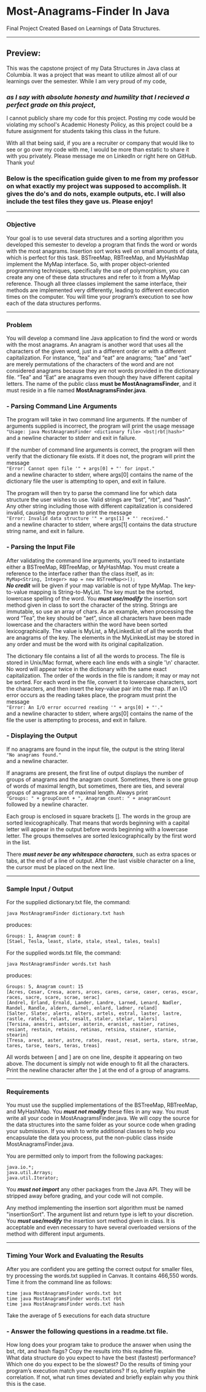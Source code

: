 # Most-Anagrams-Finder In Java
Final Project Created Based on Learnings of Data Structures.

---

## Preview:
This was the capstone project of my Data Structures in Java class at Columbia. It was a project that was meant to utilize almost all of our learnings over the semester. While I am very proud of my code,  

### ***as I say with absolute honesty and humility that I recieved a perfect grade on this project***,   

I cannot publicly share my code for this project. Posting my code would be violating my school's Academic Honesty Policy, as this project could be a future assignment for students taking this class in the future.

With all that being said, if you are a recruiter or company that would like to see or go over my code with me, I would be more than estatic to share it with you privately. Please message me on LinkedIn or right here on GitHub. Thank you!

### Below is the specification guide given to me from my professor on what exactly my project was supposed to accomplish. It gives the do's and do nots, example outputs, etc. I will also include the test files they gave us. Please enjoy!

---

### Objective

Your goal is to use several data structures and a sorting algorithm you developed this semester to develop a program that finds the word or words with the most anagrams. Insertion sort works well on small amounts of data, which is perfect for this task. BSTreeMap, RBTreeMap, and MyHashMap implement the MyMap interface. So, with proper
object-oriented programming techniques, specifically the use of polymorphism, you can create any one of these data structures and refer to it from a MyMap reference. Though all
three classes implement the same interface, their methods are implemented very differently, leading to different execution times on the computer. You will time your
program’s execution to see how each of the data structures performs.

---

### Problem

You will develop a command line Java application to find the word or words with the most anagrams. An anagram is another word that uses all the characters of the given word, just in
a different order or with a different capitalization. For instance, “tea” and “eat” are anagrams; “tae” and “aet” are merely permutations of the characters of the word and are
not considered anagrams because they are not words provided in the dictionary file. “Tea” and “Eat” are anagrams even though they have different capital letters. The name of the
public class **must be MostAnagramsFinder**, and it must reside in a file named **MostAnagramsFinder.java**.

### - Parsing Command Line Arguments

The program will take in two command line arguments. If the number of arguments supplied is incorrect, the program will print the usage message  
``"Usage: java MostAnagramsFinder <dictionary file> <bst|rbt|hash>"``  
and a newline character to stderr and exit in failure.

If the number of command line arguments is correct, the program will then verify that the
dictionary file exists. If it does not, the program will print the message  
``"Error: Cannot open file '" + args[0] + "' for input."``  
and a newline character to stderr, where args[0] contains the name of the dictionary file the user is attempting to open, and exit in failure.

The program will then try to parse the command line for which data structure the user wishes to use. Valid strings are “bst”, “rbt”, and “hash”. Any other string including those with
different capitalization is considered invalid, causing the program to print the message  
``"Error: Invalid data structure '" + args[1] + "' received."``  
and a newline character to stderr, where args[1] contains the data structure string name, and exit in failure.

### - Parsing the Input File

After validating the command line arguments, you’ll need to instantiate either a BSTreeMap, RBTreeMap, or MyHashMap. You must create a reference to the interface rather than the class itself, as in:  
``MyMap<String, Integer> map = new BSTreeMap<>();``  
***No credit*** will be given if your map variable is not of type MyMap. The key-to-value mapping is String-to-MyList<String>. The key must be the sorted, lowercase spelling of the word. You ***must use/modify*** the insertion sort method given in class to sort the character of the string. Strings are immutable, so use an array of chars. As an example, when processing the word “Tea”, the key should be “aet”, since all characters have been made lowercase and the characters within the word have been sorted lexicographically. The value is MyList<String>, a MyLinkedList of all the words that are anagrams of the key. The elements in the MyLinkedList may be stored in any order and must be the word with its original capitalization.

The dictionary file contains a list of all the words to process. The file is stored in Unix/Mac format, where each line ends with a single '\n' character. No word will appear twice in the dictionary with the same exact capitalization. The order of the words in the file is random; it may or may not be sorted. For each word in the file, convert it to lowercase characters, sort the characters, and then insert the key-value pair into the map. If an I/O error occurs as the reading takes place, the program must print the message  
``"Error: An I/O error occurred reading '" + args[0] + "'."``  
and a newline character to stderr, where args[0] contains the name of the file the user is attempting to process, and exit in failure.

### - Displaying the Output

If no anagrams are found in the input file, the output is the string literal  
``"No anagrams found."``  
and a newline character.

If anagrams are present, the first line of output displays the number of groups of anagrams and the anagram count. Sometimes, there is one group of words of maximal length, but sometimes, there are ties, and several groups of anagrams are of maximal length. Always print  
``"Groups: " + groupCount + ", Anagram count: " + anagramCount``  
followed by a newline character.

Each group is enclosed in square brackets []. The words in the group are sorted lexicographically. That means that words beginning with a capital letter will appear in the output before words beginning with a lowercase letter. The groups themselves are sorted lexicographically by the first word in the list.

There ***must never be any whitespace characters***, such as extra spaces or tabs, at the end of a line of output. After the last visible character on a line, the cursor must be placed on the next line.

---

### Sample Input / Output

For the supplied dictionary.txt file, the command:  
```
java MostAnagramsFinder dictionary.txt hash
```
produces:  
```
Groups: 1, Anagram count: 8
[Stael, Tesla, least, slate, stale, steal, tales, teals]
```

For the supplied words.txt file, the command:
```
java MostAnagramsFinder words.txt hash
```
produces:  
```
Groups: 5, Anagram count: 15
[Acres, Cesar, Cresa, acers, arces, cares, carse, caser, ceras, escar, races, sacre, scare, scrae, serac]
[Andrel, Erland, Ernald, Lander, Landre, Larned, Lenard, Nadler, Randel, Randle, aldern, darnel, enlard, ladner, reland]
[Salter, Slater, alerts, alters, artels, estral, laster, lastre, rastle, ratels, relast, resalt, staler, stelar, talers]
[Tersina, anestri, antsier, asterin, eranist, nastier, ratines, resiant, restain, retains, retinas, retsina, stainer, starnie, stearin]
[Tresa, arest, aster, astre, rates, reast, resat, serta, stare, strae, tares, tarse, tears, teras, treas]
```  
All words between [ and ] are on one line, despite it appearing on two above. The document is simply not wide enough to fit all the characters. Print the newline character after the ] at the end of a group of anagrams.

---

### Requirements

You must use the supplied implementations of the BSTreeMap, RBTreeMap, and MyHashMap. You ***must not modify*** these files in any way. You must write all your code in MostAnagramsFinder.java. We will copy the source for the data structures into the same folder as your source code when grading your submission. If you wish to write additional
classes to help you encapsulate the data you process, put the non-public class inside MostAnagramsFinder.java.

You are permitted only to import from the following packages:
```
java.io.*;
java.util.Arrays;
java.util.Iterator;
```

You ***must not import*** any other packages from the Java API. They will be stripped away before grading, and your code will not compile.  

Any method implementing the insertion sort algorithm must be named "insertionSort". The argument list and return type is left to your discretion. You ***must use/modify*** the insertion sort method given in class. It is acceptable and even necessary to have several overloaded versions of the method with different input arguments.

---

### Timing Your Work and Evaluating the Results

After you are confident you are getting the correct output for smaller files, try processing the words.txt supplied in Canvas. It contains 466,550 words. Time it from the command line as follows:
```
time java MostAnagramsFinder words.txt bst
time java MostAnagramsFinder words.txt rbt
time java MostAnagramsFinder words.txt hash
```
Take the average of 5 executions for each data structure

### - Answer the following questions in a readme.txt file.

How long does your program take to produce the answer when using the bst, rbt, and hash flags? Copy the results into this readme file.  
What data structure do you expect to have the best (fastest) performance? Which one do you expect to be the slowest? 
Do the results of timing your program’s execution match your expectations? If so, briefly explain the correlation. If not, what run times deviated and briefly explain why you think this is the case.

